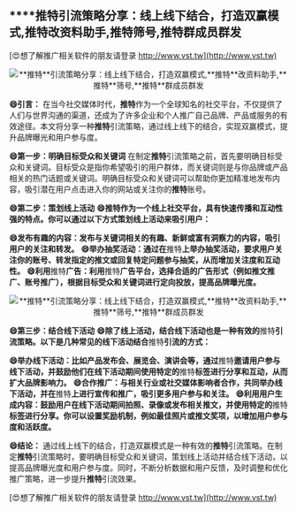 ## ****推特**引流策略分享：线上线下结合，打造双赢模式,**推特**改资料助手,**推特**筛号,**推特**群成员群发**

[😍想了解推广相关软件的朋友请登录 http://www.vst.tw](http://www.vst.tw)

 <center><img src="https://vst.tw/MP4/tuiguang/png/1.png" alt="**推特**引流策略分享：线上线下结合，打造双赢模式,**推特**改资料助手,**推特**筛号,**推特**群成员群发"></center>

**😄引言：**
在当今社交媒体时代，**推特**作为一个全球知名的社交平台，不仅提供了人们与世界沟通的渠道，还成为了许多企业和个人推广自己品牌、产品或服务的有效途径。本文将分享一种**推特**引流策略，通过线上线下的结合，实现双赢模式，提升品牌曝光和用户参与度。

**😄第一步：明确目标受众和关键词**
在制定**推特**引流策略之前，首先要明确目标受众和关键词。目标受众是指你希望吸引的用户群体，而关键词则是与你品牌或产品相关的热门话题或关键词。明确目标受众和关键词可以帮助你更加精准地发布内容，吸引潜在用户点击进入你的网站或关注你的**推特**账号。

**😄第二步：策划线上活动**
**😄**推特**作为一个线上社交平台，具有快速传播和互动性强的特点。你可以通过以下方式策划线上活动来吸引用户：**

**😄发布有趣的内容：发布与关键词相关的有趣、新鲜或富有洞察力的内容，吸引用户的关注和转发。**
**😄举办抽奖活动：通过在**推特**上举办抽奖活动，要求用户关注你的账号、转发指定的推文或回复特定问题参与抽奖，从而增加关注度和互动性。**
**😄利用**推特**广告：利用**推特**广告平台，选择合适的广告形式（例如推文推广、账号推广），根据目标受众和关键词进行定向投放，提高品牌曝光度。**

 <center><img src="https://vst.tw/MP4/tuiguang/png/7.png" alt="**推特**引流策略分享：线上线下结合，打造双赢模式,**推特**改资料助手,**推特**筛号,**推特**群成员群发"></center>

**😄第三步：结合线下活动**
**😄除了线上活动，结合线下活动也是一种有效的**推特**引流策略。以下是几种常见的线下活动结合**推特**引流的方式：**

**😄举办线下活动：比如产品发布会、展览会、演讲会等，通过**推特**邀请用户参与线下活动，并鼓励他们在线下活动期间使用特定的**推特**标签进行分享和互动，从而扩大品牌影响力。**
**😄合作推广：与相关行业或社交媒体影响者合作，共同举办线下活动，并在**推特**上进行宣传和推广，吸引更多用户参与和关注。**
**😄利用用户生成内容：鼓励用户在线下活动期间拍照、录像或发布相关推文，并使用特定的**推特**标签进行分享。你可以设置奖励机制，例如最佳照片或推文奖项，以增加用户参与度和活跃度。**

**😄结论：**
通过线上线下的结合，打造双赢模式是一种有效的**推特**引流策略。在制定**推特**引流策略时，要明确目标受众和关键词，策划线上活动并结合线下活动，以提高品牌曝光度和用户参与度。同时，不断分析数据和用户反馈，及时调整和优化推广策略，进一步提升**推特**引流效果。

[😍想了解推广相关软件的朋友请登录 http://www.vst.tw](http://www.vst.tw)



